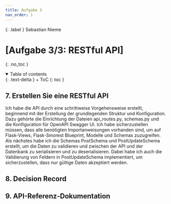 ```yaml
---
title: Aufgabe 3
nav_order: 1
---
```


{: .label }
Sebastian Nieme

# [Aufgabe 3/3:  RESTful API]
{: .no_toc }

<details open markdown="block">
{: .text-delta }
<summary>Table of contents</summary>
+ ToC
{: toc }
</details>

## 7. Erstellen Sie eine RESTful API
Ich habe die API durch eine schrittweise Vorgehensweise erstellt, beginnend mit der Erstellung der grundlegenden Struktur und Konfiguration. Dazu gehörte die Einrichtung der Dateien api_routes.py, schemas.py und die Konfiguration für OpenAPI Swagger UI. Ich habe sicherzustellen müssen, dass alle benötigten Importanweisungen vorhanden sind, um auf Flask-Views, Flask-Smorest Blueprint, Modelle und Schemas zuzugreifen. Als nächstes habe ich die Schemas PostSchema und PostUpdateSchema erstellt, um die Daten zu validieren und zwischen der API und der Datenbank zu serialisieren und zu deserialisieren. Dabei habe ich auch die Validierung von Feldern in PostUpdateSchema implementiert, um sicherzustellen, dass nur gültige Daten akzeptiert werden.

## 8. Decision Record

## 9. API-Referenz-Dokumentation



